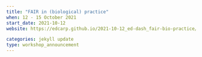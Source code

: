 ```yaml
---
title: "FAIR in (biological) practice" 
when: 12 - 15 October 2021
start_date: 2021-10-12
website: https://edcarp.github.io/2021-10-12_ed-dash_fair-bio-practice/

categories: jekyll update
type: workshop_announcement
---
```


